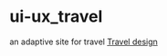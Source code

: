 # ui-ux_travel
an adaptive site for travel
[Travel design](https://www.figma.com/design/TRRJhy32u1AShw1DdJe1ca/Travel?node-id=0-1&t=Ho0DZpzSaGLC8SD5-1)
